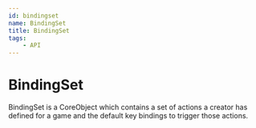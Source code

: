 ```yaml
---
id: bindingset
name: BindingSet
title: BindingSet
tags:
    - API
---
```


# BindingSet

BindingSet is a CoreObject which contains a set of actions a creator has defined for a game and the default key bindings to trigger those actions.
